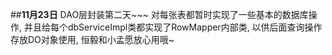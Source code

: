 ##**11月23日**
DAO层封装第二天~~~
对每张表都暂时实现了一些基本的数据库操作, 并且给每个dbServiceImpl类都实现了RowMapper内部类, 以供后面查询操作存放DO对象使用, 恒毅和小孟愿放心用哦~
